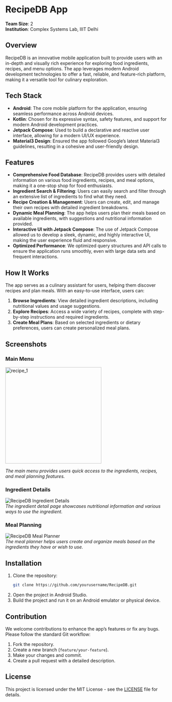 


# RecipeDB App

**Team Size**: 2  
**Institution**: Complex Systems Lab, IIIT Delhi  

## Overview
RecipeDB is an innovative mobile application built to provide users with an in-depth and visually rich experience for exploring food ingredients, recipes, and menu options. The app leverages modern Android development technologies to offer a fast, reliable, and feature-rich platform, making it a versatile tool for culinary exploration.

## Tech Stack
- **Android**: The core mobile platform for the application, ensuring seamless performance across Android devices.
- **Kotlin**: Chosen for its expressive syntax, safety features, and support for modern Android development practices.
- **Jetpack Compose**: Used to build a declarative and reactive user interface, allowing for a modern UI/UX experience.
- **Material3 Design**: Ensured the app followed Google’s latest Material3 guidelines, resulting in a cohesive and user-friendly design.

## Features
- **Comprehensive Food Database**: RecipeDB provides users with detailed information on various food ingredients, recipes, and meal options, making it a one-stop shop for food enthusiasts.
- **Ingredient Search & Filtering**: Users can easily search and filter through an extensive list of ingredients to find what they need.
- **Recipe Creation & Management**: Users can create, edit, and manage their own recipes with detailed ingredient breakdowns.
- **Dynamic Meal Planning**: The app helps users plan their meals based on available ingredients, with suggestions and nutritional information provided.
- **Interactive UI with Jetpack Compose**: The use of Jetpack Compose allowed us to develop a sleek, dynamic, and highly interactive UI, making the user experience fluid and responsive.
- **Optimized Performance**: We optimized query structures and API calls to ensure the application runs smoothly, even with large data sets and frequent interactions.

## How It Works
The app serves as a culinary assistant for users, helping them discover recipes and plan meals. With an easy-to-use interface, users can:
1. **Browse Ingredients**: View detailed ingredient descriptions, including nutritional values and usage suggestions.
2. **Explore Recipes**: Access a wide variety of recipes, complete with step-by-step instructions and required ingredients.
3. **Create Meal Plans**: Based on selected ingredients or dietary preferences, users can create personalized meal plans.

## Screenshots
### Main Menu
<img src="https://github.com/user-attachments/assets/e3eef05a-a6c9-44af-bf76-73abcfefee7b" alt="recipe_1" width="300"/>

*The main menu provides users quick access to the ingredients, recipes, and meal planning features.*

### Ingredient Details
![RecipeDB Ingredient Details](https://example.com/images/ingredient-details.png)  
*The ingredient detail page showcases nutritional information and various ways to use the ingredient.*

### Meal Planning
![RecipeDB Meal Planner](https://example.com/images/meal-planner.png)  
*The meal planner helps users create and organize meals based on the ingredients they have or wish to use.*

## Installation
1. Clone the repository:
    ```bash
    git clone https://github.com/yourusername/RecipeDB.git
    ```
2. Open the project in Android Studio.
3. Build the project and run it on an Android emulator or physical device.

## Contribution
We welcome contributions to enhance the app’s features or fix any bugs. Please follow the standard Git workflow:
1. Fork the repository.
2. Create a new branch (`feature/your-feature`).
3. Make your changes and commit.
4. Create a pull request with a detailed description.

## License
This project is licensed under the MIT License - see the [LICENSE](LICENSE) file for details.
